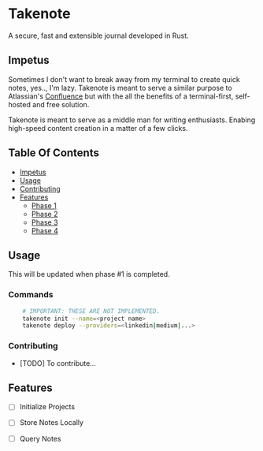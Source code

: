 # Takenote

A secure, fast and extensible journal developed in Rust.

## Impetus

Sometimes I don't want to break away from my terminal to create quick notes, yes.., I'm lazy.
Takenote is meant to serve a similar purpose to Atlassian's [Confluence](https://www.atlassian.com/software/confluence) but
with the all the benefits of a terminal-first, self-hosted and free solution.

Takenote is meant to serve as a middle man for writing enthusiasts. Enabing high-speed content creation
in a matter of a few clicks.

## Table Of Contents

- [Impetus](#impetus)
- [Usage](#usage)
- [Contributing](#contributing)
- [Features](#features)
  - [Phase 1](#phase-1)
  - [Phase 2](#phase-2)
  - [Phase 3](#phase-3)
  - [Phase 4](#phase-4)

## Usage

This will be updated when phase #1 is completed.

### Commands

```bash
    # IMPORTANT: THESE ARE NOT IMPLEMENTED.
    takenote init --name=<project name>
    takenote deploy --providers=<linkedin|medium|...>
```

### Contributing

- [TODO] To contribute...

## Features

- [ ] Initialize Projects
- [ ] Store Notes Locally
- [ ] Query Notes

